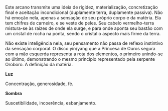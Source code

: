 Este arcano transmite uma ideia de rigidez, materialização, concretização
final e aceitação incondicional (duplamente terra, duplamente passiva). Não há
emoção nela, apenas a sensação de seu próprio corpo e da matéria. Ela tem
chifres de carneiro, e se veste de peles. Seu cabelo vermelho-terra mistura-se
às raízes de onde ela surge, e para onde aponta seu bastão com um cristal de
rocha na ponta, sendo o cristal o aspecto mais firme da terra.

Não existe inteligência nela, seu pensamento não passa de reflexo instintivo
da sensação corporal. O disco yin/yang que a Princesa de Ouros segura com a
mão esquerda representa a rota dos elementos, o primeiro unindo-se ao último,
demonstrando o mesmo princípio representado pela serpente Oroboro. A definição
da matéria.

**Luz**

Concentração, generosidade, fé.

**Sombra**

Suscetibilidade, incoerência, esbanjamento.

